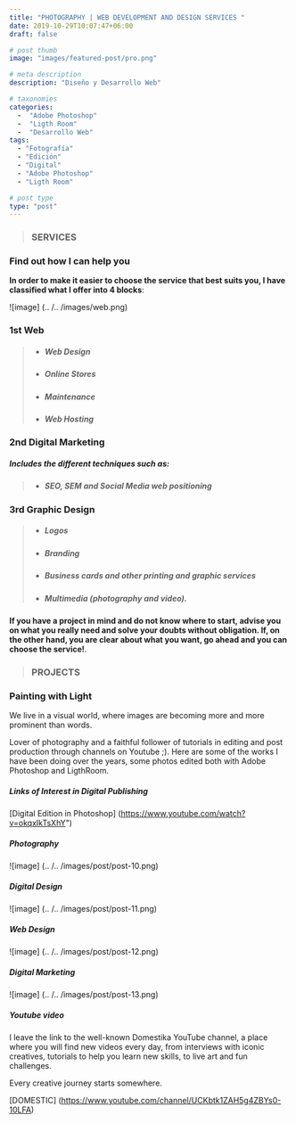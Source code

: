 ```yaml
---
title: "PHOTOGRAPHY | WEB DEVELOPMENT AND DESIGN SERVICES "
date: 2019-10-29T10:07:47+06:00
draft: false

# post thumb
image: "images/featured-post/pro.png"

# meta description
description: "Diseño y Desarrollo Web"

# taxonomies
categories:
  -  "Adobe Photoshop" 
  -  "Ligth Room"
  -  "Desarrollo Web"
tags:
  - "Fotografía"
  - "Edición"
  - "Digital"
  - "Adobe Photoshop"
  - "Ligth Room"

# post type
type: "post"
---
```


> ### SERVICES

### Find out how I can help you

**In order to make it easier to choose the service that best suits you, I have classified what I offer into 4 blocks**: 

![image] (.. /.. /images/web.png)

### **1st Web** 
 > - ##### Web Design
 > - ##### Online Stores
 > - ##### Maintenance 
 > - ##### Web Hosting

### **2nd Digital Marketing** 
##### Includes the different techniques such as:
> - ##### SEO, SEM and Social Media web positioning


  
### **3rd Graphic Design** 
  > - ##### Logos 
  > - ##### Branding 
  > - ##### Business cards and other printing and graphic services 
  > - ##### Multimedia (photography and video).

**If you have a project in mind and do not know where to start, advise you on what you really need and solve your doubts without obligation. If, on the other hand, you are clear about what you want, go ahead and you can choose the service!**.

> ### PROJECTS

### Painting with Light

We live in a visual world, where images are becoming more and more prominent than words.

Lover of photography and a faithful follower of tutorials in editing and post production through channels on Youtube ;). Here are some of the works I have been doing over the years, some photos edited both with Adobe Photoshop and LigthRoom.


##### Links of Interest in Digital Publishing

[Digital Edition in Photoshop] (https://www.youtube.com/watch?v=okqxIkTsXhY")

##### Photography 

![image] (.. /.. /images/post/post-10.png)

##### Digital Design

![image] (.. /.. /images/post/post-11.png)

##### Web Design

![image] (.. /.. /images/post/post-12.png)

##### Digital Marketing

![image] (.. /.. /images/post/post-13.png)


##### Youtube video

I leave the link to the well-known Domestika YouTube channel, a place where you will find new videos every day, from interviews with iconic creatives, tutorials to help you learn new skills, to live art and fun challenges. 

Every creative journey starts somewhere. 

[DOMESTIC] (https://www.youtube.com/channel/UCKbtk1ZAH5g4ZBYs0-10LFA)
